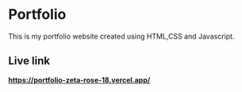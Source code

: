 # Portfolio
This is my portfolio website created using HTML,CSS and Javascript.
## Live link
**https://portfolio-zeta-rose-18.vercel.app/**
